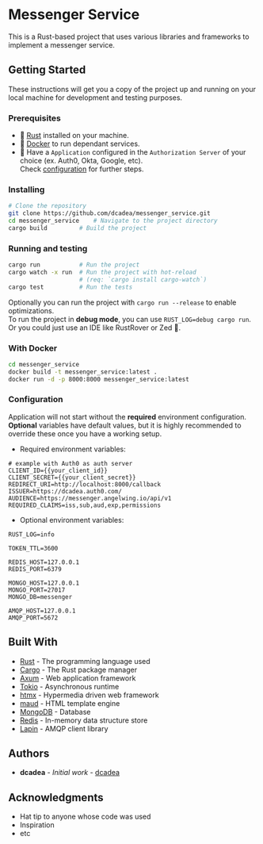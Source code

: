 # Messenger Service

This is a Rust-based project that uses various libraries and frameworks to implement a messenger service.

## Getting Started

These instructions will get you a copy of the project up and running on your local machine for development and testing
purposes.

### Prerequisites

- :crab: [Rust](https://www.rust-lang.org/tools/install) installed on your machine.
- :whale: [Docker](https://www.docker.com/get-started) to run dependant services.
- :closed_lock_with_key: Have a `Application` configured in the `Authorization Server` of your choice (ex. Auth0, Okta, Google, etc).<br>
Check [configuration](#configuration) for further steps.

### Installing
```bash
# Clone the repository
git clone https://github.com/dcadea/messenger_service.git
cd messenger_service    # Navigate to the project directory
cargo build         # Build the project
```

### Running and testing
```bash
cargo run           # Run the project
cargo watch -x run  # Run the project with hot-reload
                    # (req: `cargo install cargo-watch`)
cargo test          # Run the tests
```
Optionally you can run the project with `cargo run --release` to enable optimizations.<br>
To run the project in **debug mode**, you can use `RUST_LOG=debug cargo run`.<br>
Or you could just use an IDE like RustRover or Zed :rocket:.

### With Docker
```bash
cd messenger_service
docker build -t messenger_service:latest .
docker run -d -p 8000:8000 messenger_service:latest
```

### Configuration
Application will not start without the **required** environment configuration. <br>
**Optional** variables have default values, but it is highly recommended to override these once you have a working setup.
- Required environment variables:
```dotenv
# example with Auth0 as auth server
CLIENT_ID={{your_client_id}}
CLIENT_SECRET={{your_client_secret}}
REDIRECT_URI=http://localhost:8000/callback
ISSUER=https://dcadea.auth0.com/
AUDIENCE=https://messenger.angelwing.io/api/v1
REQUIRED_CLAIMS=iss,sub,aud,exp,permissions
```
- Optional environment variables:
```dotenv
RUST_LOG=info

TOKEN_TTL=3600

REDIS_HOST=127.0.0.1
REDIS_PORT=6379

MONGO_HOST=127.0.0.1
MONGO_PORT=27017
MONGO_DB=messenger

AMQP_HOST=127.0.0.1
AMQP_PORT=5672
```

## Built With

- [Rust](https://www.rust-lang.org/) - The programming language used
- [Cargo](https://doc.rust-lang.org/cargo/) - The Rust package manager
- [Axum](https://docs.rs/axum/0.7.5/axum/) - Web application framework
- [Tokio](https://tokio.rs/) - Asynchronous runtime
- [htmx](https://htmx.org/) - Hypermedia driven web framework
- [maud](https://maud.lambda.xyz/) - HTML template engine
- [MongoDB](https://www.mongodb.com/) - Database
- [Redis](https://redis.io/) - In-memory data structure store
- [Lapin](https://docs.rs/lapin/2.3.4/lapin/) - AMQP client library

## Authors

- **dcadea** - *Initial work* - [dcadea](https://github.com/dcadea)

## Acknowledgments

- Hat tip to anyone whose code was used
- Inspiration
- etc
